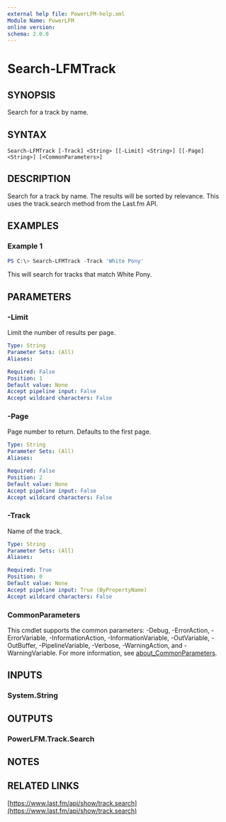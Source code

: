 ```yaml
---
external help file: PowerLFM-help.xml
Module Name: PowerLFM
online version:
schema: 2.0.0
---
```


# Search-LFMTrack

## SYNOPSIS
Search for a track by name.

## SYNTAX

```
Search-LFMTrack [-Track] <String> [[-Limit] <String>] [[-Page] <String>] [<CommonParameters>]
```

## DESCRIPTION
Search for a track by name. The results will be sorted by relevance. This uses the track.search method from the Last.fm API.

## EXAMPLES

### Example 1
```powershell
PS C:\> Search-LFMTrack -Track 'White Pony'
```

This will search for tracks that match White Pony.

## PARAMETERS

### -Limit
Limit the number of results per page.

```yaml
Type: String
Parameter Sets: (All)
Aliases:

Required: False
Position: 1
Default value: None
Accept pipeline input: False
Accept wildcard characters: False
```

### -Page
Page number to return. Defaults to the first page.

```yaml
Type: String
Parameter Sets: (All)
Aliases:

Required: False
Position: 2
Default value: None
Accept pipeline input: False
Accept wildcard characters: False
```

### -Track
Name of the track.

```yaml
Type: String
Parameter Sets: (All)
Aliases:

Required: True
Position: 0
Default value: None
Accept pipeline input: True (ByPropertyName)
Accept wildcard characters: False
```

### CommonParameters
This cmdlet supports the common parameters: -Debug, -ErrorAction, -ErrorVariable, -InformationAction, -InformationVariable, -OutVariable, -OutBuffer, -PipelineVariable, -Verbose, -WarningAction, and -WarningVariable. For more information, see [about_CommonParameters](http://go.microsoft.com/fwlink/?LinkID=113216).

## INPUTS

### System.String

## OUTPUTS

### PowerLFM.Track.Search

## NOTES

## RELATED LINKS

[https://www.last.fm/api/show/track.search](https://www.last.fm/api/show/track.search)
